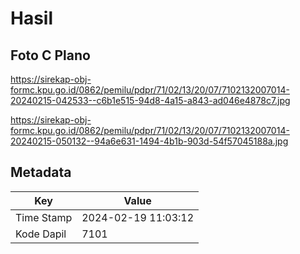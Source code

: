 # Hasil

## Foto C Plano

https://sirekap-obj-formc.kpu.go.id/0862/pemilu/pdpr/71/02/13/20/07/7102132007014-20240215-042533--c6b1e515-94d8-4a15-a843-ad046e4878c7.jpg

https://sirekap-obj-formc.kpu.go.id/0862/pemilu/pdpr/71/02/13/20/07/7102132007014-20240215-050132--94a6e631-1494-4b1b-903d-54f57045188a.jpg


## Metadata

| Key        | Value               |
| ---------- | ------------------- |
| Time Stamp | 2024-02-19 11:03:12 |
| Kode Dapil | 7101                |



